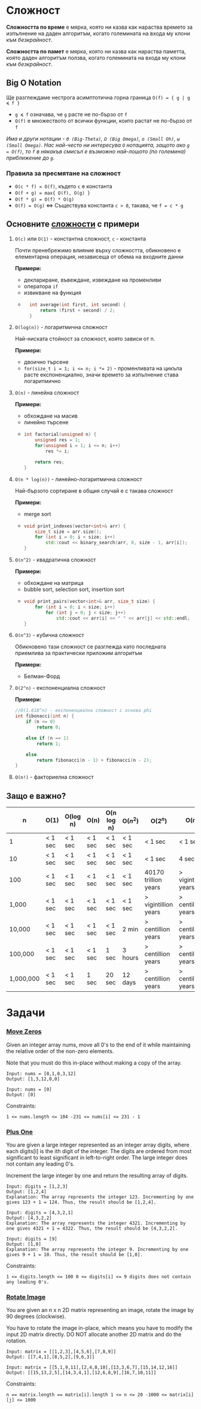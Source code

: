 # Сложност
**Сложността по време** е мярка, която ни казва как нараства времето за изпълнение на даден алгоритъм, когато  големината на входа му клони към *безкрайност*.  

**Сложността по памет** е мярка, която ни казва как нараства паметта, която даден алгоритъм ползва, когато големината на входа му клони към *безкрайност*.  

## Big O Notation
Ще разглеждаме нестрога асимптотична горна граница
`O(f) = { g | g ≼ f }`
- `g ≼ f` означава, че `g` расте не по-бързо от `f`
- `O(f)` е множеството от всички функции, които растат не по-бързо от `f` 

*Има и други нотации - `Θ (Big-Theta)`, `Ω (Big Omega)`, `o (Small Oh)`, `ω (Small Omega)`. Нас най-често ни интересува `O` нотацията, защото ако `g = O(f)`, то `f` в някакъв смисъл е възможно най-лошото (по големина) приближение до `g`.*


### Правила за пресмятане на сложност
- `O(c * f) = O(f)`, където `c` е константа
- `О(f + g) = max{ O(f), O(g) }`
- `O(f * g) = O(f) * O(g)`
- `O(f) = O(g)` <=> Съществува константа `c > 0`, такава, че `f = c * g`

## Основните [сложности](https://www.bigocheatsheet.com/) с примери

1) `O(c)` или `O(1)` - константна сложност, `c` - константа 

    Почти пренебрежимо влияние върху сложността, обикновено е елементарна операция, независеща от обема на входните данни   

    **Примери:**    
    - деклариране, въвеждане, извеждане на променливи
    - оператора `if`
    - извикване на функция
    - ```c++
        int average(int first, int second) {
            return (first + second) / 2;
        }
      ```

2) `O(log(n))` - логаритмична сложност  

    Най-ниската стойност за сложност, която зависи от n.    

    **Примери:**    
    - двоично търсене
    - `for(size_t i = 1; i <= n; i *= 2)` - променливата на цикъла расте експоненциално, значи времето за изпълнение става логаритмично

3) `O(n)` - линейна сложност    
    
    **Примери:**    
    - обхождане на масив
    - линейно търсене
    -   ```c++
        int factorial(unsigned n) {
            unsigned res = 1;
            for(unsigned i = 1; i <= n; i++)
                res *= i;

            return res;
        }
        ```

4) `O(n * log(n))` - линейно-логаритмична сложност  

    Най-бързото сортиране в общия случай е с такава сложност    

    **Примери:**    
    - merge sort
    -   ```c++
        void print_indexes(vector<int>& arr) {
            size_t size = arr.size();
            for (int i = 0; i < size; i++) 
                std::cout << binary_search(arr, 0, size - 1, arr[i]);
        }
        ```

5) `O(n^2)` - квадратична сложност  

    **Примери:**    
    - обхождане на матрица
    - bubble sort, selection sort, insertion sort
    -   ```c++
        void print_pairs(vector<int>& arr, size_t size) {
            for (int i = 0; i < size; i++)   
                for (int j = 0; j < size; j++) 
                    std::cout << arr[i] << " " << arr[j] << std::endl;
        }
        ```

6) `O(n^3)` - кубична сложност  

    Обикновено тази сложност се разглежда като последната приемлива за практически приложим алгоритъм   

    **Примери:**    
    - Белман-Форд

7) `О(2^n)` - експоненциална сложност   

    **Примери:**    
    ```c++
    //O(1.618^n) - експоненциална сложност с основа phi
    int fibonacci(int n) { 
        if (n <= 0) 
            return 0; 

        else if (n == 1) 
            return 1; 

        else 
            return fibonacci(n - 1) + fibonacci(n - 2); 
    }
    ```

8) `O(n!)` - факториелна сложност

## Защо е важно?

| n | O(1) | O(log n) | O(n) | O(n log n) | O($n^2$) | O($2^n$) | O(n!)
| - | - | - | - | - | - | - | - 
| 1	        | < 1 sec |	< 1 sec |	< 1 sec	| < 1 sec	| < 1 sec	| < 1 sec	            | < 1 sec
| 10	        | < 1 sec |	< 1 sec |	< 1 sec	| < 1 sec	| < 1 sec	| < 1 sec	            | 4 sec
| 100	        | < 1 sec |	< 1 sec |	< 1 sec	| < 1 sec	| < 1 sec	| 40170 trillion years	| > vigintillion years
| 1,000	    | < 1 sec |	< 1 sec |	< 1 sec	| < 1 sec	| < 1 sec	| > vigintillion years	| > centillion years
| 10,000	    | < 1 sec |	< 1 sec |	< 1 sec	| < 1 sec	| 2 min	    | > centillion years	| > centillion years
| 100,000	    | < 1 sec |	< 1 sec |	< 1 sec	| 1 sec	    | 3 hours	| > centillion years	| > centillion years
| 1,000,000	| < 1 sec |	< 1 sec |	1 sec	| 20 sec	| 12 days	| > centillion years	| > centillion years

# Задачи
### [Move Zeros](https://leetcode.com/problems/move-zeroes/)
Given an integer array nums, move all 0's to the end of it while maintaining the relative order of the non-zero elements.

Note that you must do this in-place without making a copy of the array. 

```    
Input: nums = [0,1,0,3,12]  
Output: [1,3,12,0,0] 
``` 
```
Input: nums = [0]   
Output: [0] 
```
Constraints:
```
1 <= nums.length <= 104 -231 <= nums[i] <= 231 - 1
```


### [Plus One](https://leetcode.com/problems/plus-one/) 
You are given a large integer represented as an integer array digits, where each digits[i] is the ith digit of the integer. The digits are ordered from most significant to least significant in left-to-right order. The large integer does not contain any leading 0's.   

Increment the large integer by one and return the resulting array of digits.    

```
Input: digits = [1,2,3] 
Output: [1,2,4]     
Explanation: The array represents the integer 123. Incrementing by one gives 123 + 1 = 124. Thus, the result should be [1,2,4]. 
```
```
Input: digits = [4,3,2,1]   
Output: [4,3,2,2]   
Explanation: The array represents the integer 4321. Incrementing by one gives 4321 + 1 = 4322. Thus, the result should be [4,3,2,2].    
```
```
Input: digits = [9]     
Output: [1,0]   
Explanation: The array represents the integer 9. Incrementing by one gives 9 + 1 = 10. Thus, the result should be [1,0].    
```
Constraints:    
```
1 <= digits.length <= 100 0 <= digits[i] <= 9 digits does not contain any leading 0's.   
```

### [Rotate Image](https://leetcode.com/problems/rotate-image/)
You are given an n x n 2D matrix representing an image, rotate the image by 90 degrees (clockwise). 

You have to rotate the image in-place, which means you have to modify the input 2D matrix directly. DO NOT allocate another 2D matrix and do the rotation.  
 
```
Input: matrix = [[1,2,3],[4,5,6],[7,8,9]]   
Output: [[7,4,1],[8,5,2],[9,6,3]]   
```
```  
Input: matrix = [[5,1,9,11],[2,4,8,10],[13,3,6,7],[15,14,12,16]]    
Output: [[15,13,2,5],[14,3,4,1],[12,6,8,9],[16,7,10,11]]    
```
Constraints:    
```
n == matrix.length == matrix[i].length 1 <= n <= 20 -1000 <= matrix[i][j] <= 1000   
```